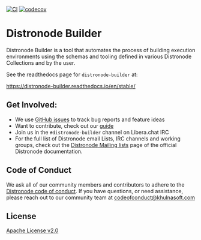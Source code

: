 [![CI](https://github.com/distronode/distronode-builder/actions/workflows/ci.yml/badge.svg?branch=devel)](https://github.com/distronode/distronode-builder/actions?query=branch%3Adevel)
[![codecov](https://codecov.io/gh/distronode/distronode-builder/branch/devel/graph/badge.svg?token=4F6P3DBI40)](https://codecov.io/gh/distronode/distronode-builder)

# Distronode Builder

Distronode Builder is a tool that automates the process of building execution
environments using the schemas and tooling defined in various Distronode
Collections and by the user.

See the readthedocs page for `distronode-builder` at:

https://distronode-builder.readthedocs.io/en/stable/


## Get Involved:

* We use [GitHub issues](https://github.com/distronode/distronode-builder/issues) to
  track bug reports and feature ideas
* Want to contribute, check out our [guide](CONTRIBUTING.md)
* Join us in the `#distronode-builder` channel on Libera.chat IRC
* For the full list of Distronode email Lists, IRC channels and working groups,
  check out the [Distronode Mailing
  lists](https://docs.distronode.khulnasoft.com/distronode/latest/community/communication.html#mailing-list-information)
  page of the official Distronode documentation.

## Code of Conduct

We ask all of our community members and contributors to adhere to the [Distronode
code of
conduct](http://docs.distronode.khulnasoft.com/distronode/latest/community/code_of_conduct.html). If
you have questions, or need assistance, please reach out to our community team
at [codeofconduct@khulnasoft.com](mailto:codeofconduct@khulnasoft.com)

## License

[Apache License v2.0](./LICENSE.md)

